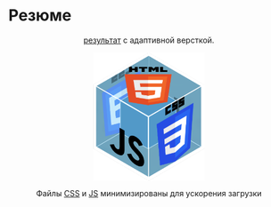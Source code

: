 
<h1>Резюме</h1>

<p align="center">
<a href="https://faustluck.github.io/MyCV/index.html">результат</a> с адаптивной версткой.
</p>
<p align="center">
<img src="assets/image/preview.png" alt="drawing" style="width:200px; display: flex; align-self: center"/>
</p>
<p align="center">
Файлы <a href="assets/styles">CSS</a> и <a href="assets/scripts">JS</a> минимизированы для ускорения загрузки
</p>